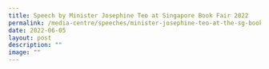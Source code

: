 ```yaml
---
title: Speech by Minister Josephine Teo at Singapore Book Fair 2022
permalink: /media-centre/speeches/minister-josephine-teo-at-the-sg-book-fair-2022/
date: 2022-06-05
layout: post
description: ""
image: ""
---
```

